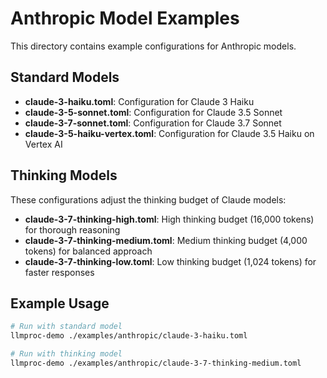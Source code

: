 # Anthropic Model Examples

This directory contains example configurations for Anthropic models.

## Standard Models

- **claude-3-haiku.toml**: Configuration for Claude 3 Haiku
- **claude-3-5-sonnet.toml**: Configuration for Claude 3.5 Sonnet
- **claude-3-7-sonnet.toml**: Configuration for Claude 3.7 Sonnet
- **claude-3-5-haiku-vertex.toml**: Configuration for Claude 3.5 Haiku on Vertex AI

## Thinking Models

These configurations adjust the thinking budget of Claude models:

- **claude-3-7-thinking-high.toml**: High thinking budget (16,000 tokens) for thorough reasoning
- **claude-3-7-thinking-medium.toml**: Medium thinking budget (4,000 tokens) for balanced approach
- **claude-3-7-thinking-low.toml**: Low thinking budget (1,024 tokens) for faster responses

## Example Usage

```bash
# Run with standard model
llmproc-demo ./examples/anthropic/claude-3-haiku.toml

# Run with thinking model
llmproc-demo ./examples/anthropic/claude-3-7-thinking-medium.toml
```
